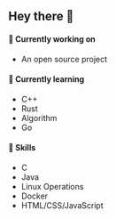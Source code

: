 ## Hey there 👋

<!--
**FTFX/FTFX** is a ✨ _special_ ✨ repository because its `README.md` (this file) appears on your GitHub profile.

Here are some ideas to get you started:

- 🔭 I’m currently working on ...
- 🌱 I’m currently learning ...
- 👯 I’m looking to collaborate on ...
- 🤔 I’m looking for help with ...
- 💬 Ask me about ...
- 📫 How to reach me: ...
- 😄 Pronouns: ...
- ⚡ Fun fact: ...
-->

#### 🔧 Currently working on
- An open source project

#### 🌱 Currently learning
- C++
- Rust
- Algorithm
- Go

#### 🔭 Skills
- C
- Java
- Linux Operations
- Docker
- HTML/CSS/JavaScript
